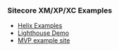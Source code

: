 ### Sitecore XM/XP/XC Examples

- [Helix Examples](https://github.com/Sitecore/Helix.Examples)
- [Lighthouse Demo](https://github.com/Sitecore/Sitecore.Demo.Platform)
- [MVP example site](https://github.com/Sitecore/MVP-Site)
